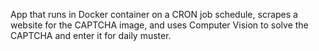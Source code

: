App that runs in Docker container on a CRON job schedule, scrapes a website for the CAPTCHA image, 
and uses Computer Vision to solve the CAPTCHA and enter it for daily muster. 